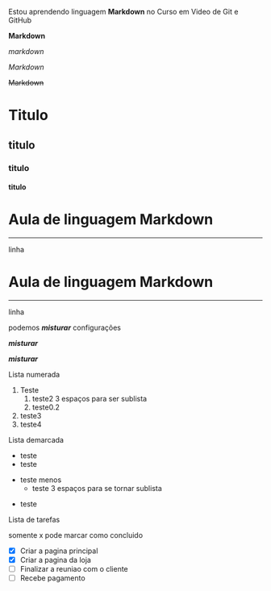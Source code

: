 Estou aprendendo linguagem **Markdown** no Curso em Video de Git e GitHub

__Markdown__

*markdown*

_Markdown_

~~Markdown~~

# Titulo

## titulo

### titulo

#### titulo

# Aula de linguagem Markdown
---
linha

# Aula de linguagem Markdown
***
linha

podemos __*misturar*__ configurações

***misturar***

___misturar___

Lista numerada

1. Teste
   1. teste2 3 espaços para ser sublista
   2. teste0.2 
4. teste3
999. teste4


Lista demarcada

* teste
* teste
- teste menos
   * teste 3 espaços para se tornar sublista
* teste 

Lista de tarefas

somente x pode marcar como concluido

- [x] Criar a pagina principal
- [x] Criar a pagina da loja
- [ ] Finalizar a reuniao com o cliente
- [ ] Recebe pagamento
